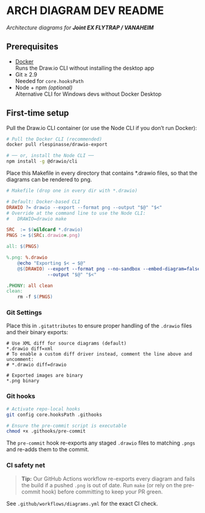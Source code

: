 # ARCH DIAGRAM DEV README

_Architecture diagrams for **Joint EX FLYTRAP / VANAHEIM**_


## Prerequisites

- [Docker](https://docs.docker.com/)  
  Runs the Draw.io CLI without installing the desktop app
- Git ≥ 2.9  
  Needed for `core.hooksPath`
- Node + npm *(optional)*  
  Alternative CLI for Windows devs without Docker Desktop


## First-time setup

Pull the Draw.io CLI container (or use the Node CLI if you don’t run Docker):

```sh
# Pull the Docker CLI (recommended)
docker pull rlespinasse/drawio-export

# ── or, install the Node CLI ──
npm install -g @drawio/cli 
```

Place this Makefile in every directory that contains *.drawio files, so that the diagrams can be rendered to png.

```makefile
# Makefile (drop one in every dir with *.drawio)

# Default: Docker-based CLI
DRAWIO ?= drawio --export --format png --output "$@" "$<"
# Override at the command line to use the Node CLI:
#   DRAWIO=drawio make

SRC  := $(wildcard *.drawio)
PNGS := $(SRC:.drawio=.png)

all: $(PNGS)

%.png: %.drawio
	@echo "Exporting $< → $@"
	@$(DRAWIO) --export --format png --no-sandbox --embed-diagram=false \
	           --output "$@" "$<"

.PHONY: all clean
clean:
	rm -f $(PNGS)

```

### Git Settings
Place this in `.gitattributes` to ensure proper handling of the `.drawio` files and their binary exports:

```gitattributes
# Use XML diff for source diagrams (default)
*.drawio diff=xml
# To enable a custom diff driver instead, comment the line above and uncomment:
# *.drawio diff=drawio

# Exported images are binary
*.png binary

```


### Git hooks

```sh
# Activate repo-local hooks
git config core.hooksPath .githooks

# Ensure the pre-commit script is executable
chmod +x .githooks/pre-commit
```

The `pre-commit` hook re-exports any staged `.drawio` files to matching `.pngs` and re-adds them to the commit.

### CI safety net

> **Tip:** Our GitHub Actions workflow re-exports every diagram and fails the build if a pushed `.png` is out of date. Run `make` (or rely on the pre-commit hook) before committing to keep your PR green.

See `.github/workflows/diagrams.yml` for the exact CI check.

